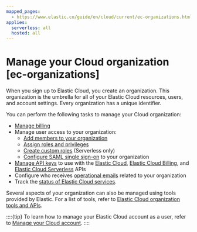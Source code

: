 ```yaml
---
mapped_pages:
  - https://www.elastic.co/guide/en/cloud/current/ec-organizations.html
applies:
  serverless: all
  hosted: all
---
```


# Manage your Cloud organization [ec-organizations]

When you sign up to Elastic Cloud, you create an organization. This organization is the umbrella for all of your Elastic Cloud resources, users, and account settings. Every organization has a unique identifier. 

You can perform the following tasks to manage your Cloud organization:

* [Manage billing](/deploy-manage/cloud-organization/billing.md)
* Manage user access to your organization: 
  * [Add members to your organization](/deploy-manage/users-roles/cloud-organization/manage-users.md)
  * [Assign roles and privileges](/deploy-manage/users-roles/cloud-organization/user-roles.md)
  * [Create custom roles](/deploy-manage/users-roles/cloud-enterprise-orchestrator.md) (Serverless only)
  * [Configure SAML single sign-on](/deploy-manage/users-roles/cloud-organization/configure-saml-authentication.md) to your organization
* [Manage API keys](/deploy-manage/api-keys.md) to use with the [Elastic Cloud](https://www.elastic.co/docs/api/doc/cloud), [Elastic Cloud Billing](https://www.elastic.co/docs/api/doc/cloud-billing/), and [Elastic Cloud Serverless](https://www.elastic.co/docs/api/doc/elastic-cloud-serverless) APIs
* Configure who receives [operational emails](/deploy-manage/cloud-organization/operational-emails.md) related to your organization
* Track the [status of Elastic Cloud services](/deploy-manage/cloud-organization/service-status.md).

Several aspects of your organization can also be managed using tools provided by Elastic. For a list of tools, refer to [Elastic Cloud organization tools and APIs](/deploy-manage/cloud-organization/tools-and-apis.md).

::::{tip} 
To learn how to manage your Elastic Cloud account as a user, refer to [Manage your Cloud account](/cloud-account/index.md).
::::

